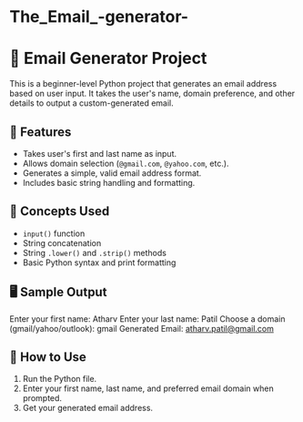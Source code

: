 # The_Email_-generator- 
# 📧 Email Generator Project

This is a beginner-level Python project that generates an email address based on user input. It takes the user's name, domain preference, and other details to output a custom-generated email.

## 🚀 Features

- Takes user's first and last name as input.
- Allows domain selection (`@gmail.com`, `@yahoo.com`, etc.).
- Generates a simple, valid email address format.
- Includes basic string handling and formatting.

## 🧠 Concepts Used

- `input()` function
- String concatenation
- String `.lower()` and `.strip()` methods
- Basic Python syntax and print formatting

## 🖥 Sample Output
Enter your first name: Atharv
Enter your last name: Patil
Choose a domain (gmail/yahoo/outlook): gmail
Generated Email: atharv.patil@gmail.com

## 📝 How to Use

1. Run the Python file.
2. Enter your first name, last name, and preferred email domain when prompted.
3. Get your generated email address.

